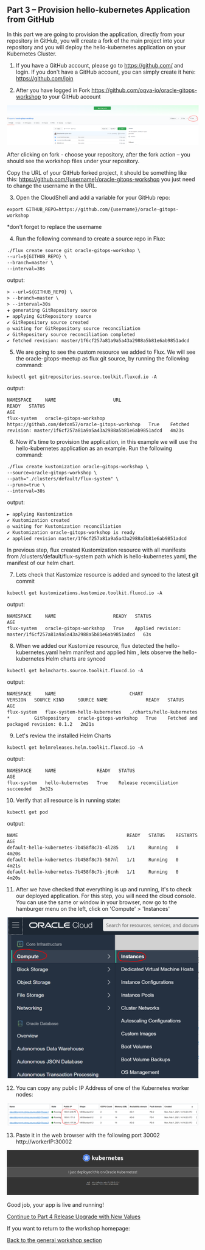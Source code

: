 ## Part 3 – Provision hello-kubernetes Application from GitHub ## 

In this part we are going to provision the application, directly from your repository in GitHub, 
you will create a fork of the main project into your repository and you will deploy the hello-kubernetes application on your Kubernetes Cluster. 

1.	If you have a GitHub account, please go to https://github.com/ and login. 
If you don't have a GitHub account, you can simply create it here: https://github.com/join

2.	After you have logged in Fork  https://github.com/oqva-io/oracle-gitops-workshop to your GitHub account

![image](pics/github-fork.PNG)

After clicking on fork - choose your repository, after the fork action – you should see the workshop files under your repository. 

Copy the URL of your GitHub forked project, it should be something like this: 
https://github.com/{username}/oracle-gitops-workshop
you just need to change the username in the URL.

3.	Open the CloudShell and add a variable for your GitHub repo: 
```
export GITHUB_REPO=https://github.com/{username}/oracle-gitops-workshop
```
*don't forget to replace the username
 
4.	Run the following command to create a source repo in Flux:
```
./flux create source git oracle-gitops-workshop \
--url=${GITHUB_REPO} \
--branch=master \
--interval=30s
```

output: 
```
> --url=${GITHUB_REPO} \
> --branch=master \
> --interval=30s
✚ generating GitRepository source
► applying GitRepository source
✔ GitRepository source created
◎ waiting for GitRepository source reconciliation
✔ GitRepository source reconciliation completed
✔ fetched revision: master/1f6cf257a81a9a5a43a2988a5b81e6ab9851adcd
```

5.	We are going to see the custom resource we added to Flux. We will see the oracle-gitops-meetup as flux git source, by running the following command: 
```
kubectl get gitrepositories.source.toolkit.fluxcd.io -A
```

output:
```
NAMESPACE     NAME                     URL                                                 READY   STATUS                                                              AGE
flux-system   oracle-gitops-workshop   https://github.com/deton57/oracle-gitops-workshop   True    Fetched revision: master/1f6cf257a81a9a5a43a2988a5b81e6ab9851adcd   4m23s
```

6.	Now it's time to provision the application, in this example we will use the hello-kubernetes application as an example. 
Run the following command:
```
./flux create kustomization oracle-gitops-workshop \
--source=oracle-gitops-workshop \
--path="./clusters/default/flux-system" \
--prune=true \
--interval=30s
```

output: 
```
► applying Kustomization
✔ Kustomization created
◎ waiting for Kustomization reconciliation
✔ Kustomization oracle-gitops-workshop is ready
✔ applied revision master/1f6cf257a81a9a5a43a2988a5b81e6ab9851adcd
```

In previous step, flux created Kustomization resource with all manifests from /clusters/default/flux-system path which is hello-kubernetes.yaml, 
the manifest of our helm chart.

7.	Lets check that Kustomize resource is added and synced to the latest git commit 
```
kubectl get kustomizations.kustomize.toolkit.fluxcd.io -A
```

output: 
```
NAMESPACE     NAME                     READY   STATUS                                                              AGE
flux-system   oracle-gitops-workshop   True    Applied revision: master/1f6cf257a81a9a5a43a2988a5b81e6ab9851adcd   63s
```

8.	When we added our Kustomize resource, flux detected the hello-kubernetes.yaml  helm manifest and applied him , lets observe the hello-kubernetes Helm charts are synced
```
kubectl get helmcharts.source.toolkit.fluxcd.io -A
```

output:
```
NAMESPACE     NAME                           CHART                       VERSION   SOURCE KIND     SOURCE NAME              READY   STATUS                                 AGE
flux-system   flux-system-hello-kubernetes   ./charts/hello-kubernetes   *         GitRepository   oracle-gitops-workshop   True    Fetched and packaged revision: 0.1.2   2m21s
```

9.	Let's review the installed Helm Charts 
```
kubectl get helmreleases.helm.toolkit.fluxcd.io -A
```

output:
```
NAMESPACE     NAME               READY   STATUS                             AGE
flux-system   hello-kubernetes   True    Release reconciliation succeeded   3m32s
```

10.	Verify that all resource is in running state:
```
kubectl get pod
```

output:
```
NAME                                        READY   STATUS    RESTARTS   AGE
default-hello-kubernetes-7b458f8c7b-4l285   1/1     Running   0          4m20s
default-hello-kubernetes-7b458f8c7b-587nl   1/1     Running   0          4m21s
default-hello-kubernetes-7b458f8c7b-j6cnh   1/1     Running   0          4m20s
```

11.	After we have checked that everything is up and running, it's to check our deployed application. For this step, you will need the cloud console. You can use the same or window in your browser, now go to the hamburger menu on the left, click on 'Compute' > 'Instances' 

![image](pics/compute-instances.PNG)

12.	You can copy any public IP Address of one of the Kubernetes worker nodes: 

![image](pics/instance-public-ip-step-3.PNG)

 
13.	Paste it in the web browser with the following port 30002 
http://workerIP:30002

![image](pics/app-example-end-of-step-3.PNG)


Good job, your app is live and running! 


[Continue to Part 4 Release Upgrade with New Values](part4.md) 

If you want to return to the workshop homepage:

[Back to the general workshop section](README.md)

